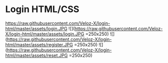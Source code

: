# Login HTML/CSS
https://raw.githubusercontent.com/Veloz-X/login-html/master/assets/login.JPG
 ![](https://raw.githubusercontent.com/Veloz-X/login-html/master/assets/login.JPG =250x250) 
 ![](https://raw.githubusercontent.com/Veloz-X/login-html/master/assets/register.JPG =250x250) 
 ![](https://raw.githubusercontent.com/Veloz-X/login-html/master/assets/reset.JPG =250x250) 
